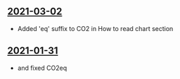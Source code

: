 ## [2021-03-02](https://github.com/faktaoklimatu/graphics/blob/96e14455de3656e1eb701cc9301d6b70f59aa91c/data-visualization/emissions/czechia/top-emission-producers-in-czechia/cs-nejvetsi-emitenti-cr.ai)

- Added 'eq' suffix to CO2 in How to read chart section

## [2021-01-31](https://github.com/faktaoklimatu/graphics/blob/7838d0c0d7b6638e135ca543387450ae82be19ac/data-visualization/emissions/czechia/top-emission-producers-in-czechia/cs-nejvetsi-emitenti-cr.ai)

- and fixed CO2eq

